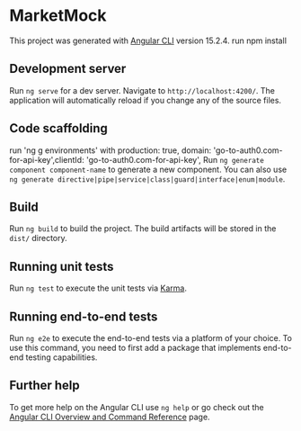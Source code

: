 # MarketMock

This project was generated with [Angular CLI](https://github.com/angular/angular-cli) version 15.2.4.
run npm install

## Development server
Run `ng serve` for a dev server. Navigate to `http://localhost:4200/`. The application will automatically reload if you change any of the source files.

## Code scaffolding

run 'ng g environments' with production: true, domain: 'go-to-auth0.com-for-api-key',clientId: 'go-to-auth0.com-for-api-key',
Run `ng generate component component-name` to generate a new component. You can also use `ng generate directive|pipe|service|class|guard|interface|enum|module`.

## Build

Run `ng build` to build the project. The build artifacts will be stored in the `dist/` directory.


## Running unit tests

Run `ng test` to execute the unit tests via [Karma](https://karma-runner.github.io).

## Running end-to-end tests

Run `ng e2e` to execute the end-to-end tests via a platform of your choice. To use this command, you need to first add a package that implements end-to-end testing capabilities.

## Further help

To get more help on the Angular CLI use `ng help` or go check out the [Angular CLI Overview and Command Reference](https://angular.io/cli) page.

